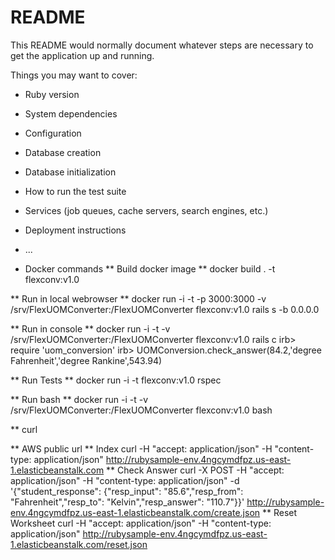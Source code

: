 # README

This README would normally document whatever steps are necessary to get the
application up and running.

Things you may want to cover:

* Ruby version

* System dependencies

* Configuration

* Database creation

* Database initialization

* How to run the test suite

* Services (job queues, cache servers, search engines, etc.)

* Deployment instructions

* ...

* Docker commands
** Build docker image
** docker build . -t flexconv:v1.0

** Run in local webrowser
** docker run -i -t -p 3000:3000 -v /srv/FlexUOMConverter:/FlexUOMConverter flexconv:v1.0 rails s -b 0.0.0.0

** Run in console
** docker run -i -t -v /srv/FlexUOMConverter:/FlexUOMConverter flexconv:v1.0 rails c
irb> require 'uom_conversion'
irb> UOMConversion.check_answer(84.2,'degree Fahrenheit','degree Rankine',543.94)

** Run Tests
** docker run -i -t flexconv:v1.0 rspec

** Run bash
** docker run -i -t -v /srv/FlexUOMConverter:/FlexUOMConverter flexconv:v1.0 bash

** curl

** AWS public url
** Index curl -H "accept: application/json" -H "content-type: application/json" http://rubysample-env.4ngcymdfpz.us-east-1.elasticbeanstalk.com
** Check Answer curl -X POST -H "accept: application/json"  -H "content-type: application/json"   -d '{"student_response": {"resp_input": "85.6","resp_from": "Fahrenheit","resp_to": "Kelvin","resp_answer": "110.7"}}' http://rubysample-env.4ngcymdfpz.us-east-1.elasticbeanstalk.com/create.json
** Reset Worksheet curl -H "accept: application/json"  -H "content-type: application/json"   http://rubysample-env.4ngcymdfpz.us-east-1.elasticbeanstalk.com/reset.json

